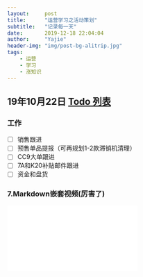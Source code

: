 ```yaml
---
layout:     post
title:      "运营学习之活动策划"
subtitle:   "记录每一天"
date:       2019-12-18 22:04:04
author:     "Yajie"
header-img: "img/post-bg-alitrip.jpg"
tags:
    - 运营
    - 学习
    - 涨知识
---
```

## 19年10月22日 [Todo 列表](https://www.zybuluo.com/mdeditor?url=https://www.zybuluo.com/static/editor/md-help.markdown#13-待办事宜-todo-列表)
### 工作
- [ ] 销售跟进
- [ ] 预售单品提报（可再规划1-2款滞销机清理）
- [ ] CC9大单跟进
- [ ] 7A和K20补贴邮件跟进
- [ ] 资金和盘货

### 7.Markdown嵌套视频(厉害了)
<iframe src="//player.bilibili.com/player.html?aid=79626589&cid=136235300&page=1" scrolling="no" border="0" frameborder="no" framespacing="0" allowfullscreen="true"> </iframe>
